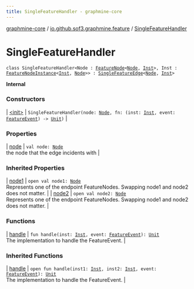 ```yaml
---
title: SingleFeatureHandler - graphmine-core
---
```


[graphmine-core](../../index.html) / [io.github.sof3.graphmine.feature](../index.html) / [SingleFeatureHandler](./index.html)

# SingleFeatureHandler

`class SingleFeatureHandler<Node : `[`FeatureNode`](../-feature-node.html)`<`[`Node`](index.html#Node)`, `[`Inst`](index.html#Inst)`>, Inst : `[`FeatureNodeInstance`](../-feature-node-instance/index.html)`<`[`Inst`](index.html#Inst)`, `[`Node`](index.html#Node)`>> : `[`SingleFeatureEdge`](../-single-feature-edge/index.html)`<`[`Node`](index.html#Node)`, `[`Inst`](index.html#Inst)`>`

**Internal**

### Constructors

| [&lt;init&gt;](-init-.html) | `SingleFeatureHandler(node: `[`Node`](index.html#Node)`, fn: (inst: `[`Inst`](index.html#Inst)`, event: `[`FeatureEvent`](../-feature-event.html)`) -> `[`Unit`](https://kotlinlang.org/api/latest/jvm/stdlib/kotlin/-unit/index.html)`)` |

### Properties

| [node](node.html) | `val node: `[`Node`](index.html#Node)<br>the node that the edge incidents with |

### Inherited Properties

| [node1](../-single-feature-edge/node1.html) | `open val node1: `[`Node`](../-single-feature-edge/index.html#Node)<br>Represents one of the endpoint FeatureNodes. Swapping node1 and node2 does not matter. |
| [node2](../-single-feature-edge/node2.html) | `open val node2: `[`Node`](../-single-feature-edge/index.html#Node)<br>Represents one of the endpoint FeatureNodes. Swapping node1 and node2 does not matter. |

### Functions

| [handle](handle.html) | `fun handle(inst: `[`Inst`](index.html#Inst)`, event: `[`FeatureEvent`](../-feature-event.html)`): `[`Unit`](https://kotlinlang.org/api/latest/jvm/stdlib/kotlin/-unit/index.html)<br>The implementation to handle the FeatureEvent. |

### Inherited Functions

| [handle](../-single-feature-edge/handle.html) | `open fun handle(inst1: `[`Inst`](../-single-feature-edge/index.html#Inst)`, inst2: `[`Inst`](../-single-feature-edge/index.html#Inst)`, event: `[`FeatureEvent`](../-feature-event.html)`): `[`Unit`](https://kotlinlang.org/api/latest/jvm/stdlib/kotlin/-unit/index.html)<br>The implementation to handle the FeatureEvent. |

